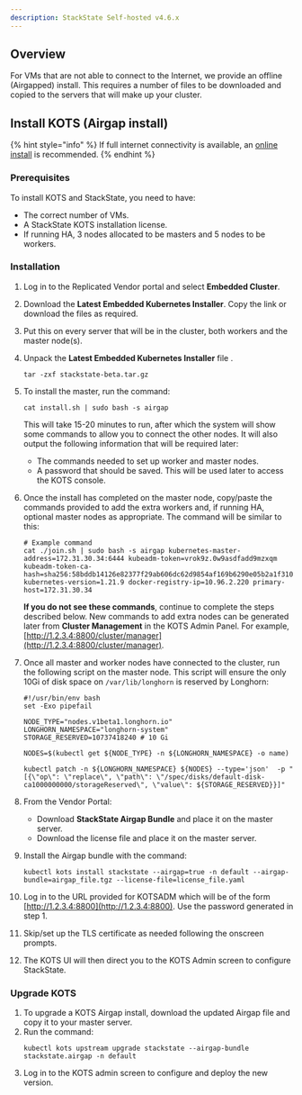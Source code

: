 ```yaml
---
description: StackState Self-hosted v4.6.x
---
```


## Overview

For VMs that are not able to connect to the Internet, we provide an offline (Airgapped) install. This requires a number of files to be downloaded and copied to the servers that will make up your cluster.

## Install KOTS (Airgap install)

{% hint style="info" %}
If full internet connectivity is available, an [online install](/setup/install-stackstate/kots-install/install_stackstate.md) is recommended.
{% endhint %}

### Prerequisites

To install KOTS and StackState, you need to have:

- The correct number of VMs.
- A StackState KOTS installation license.
- If running HA, 3 nodes allocated to be masters and 5 nodes to be workers.


### Installation

1. Log in to the Replicated Vendor portal and select **Embedded Cluster**.
1. Download the **Latest Embedded Kubernetes Installer**. Copy the link or download the files as required.
1. Put this on every server that will be in the cluster, both workers and the master node(s).
1. Unpack the **Latest Embedded Kubernetes Installer** file .
   ```
   tar -zxf stackstate-beta.tar.gz
   ```

1. To install the master, run the command:
   ```
   cat install.sh | sudo bash -s airgap
   ```

   This will take 15-20 minutes to run, after which the system will show some commands to allow you to connect the other nodes. It will also output the following information that will be required later:
   - The commands needed to set up worker and master nodes.
   - A password that should be saved. This will be used later to access the KOTS console.
     
1. Once the install has completed on the master node, copy/paste the commands provided to add the extra workers and, if running HA, optional master nodes as appropriate. The command will be similar to this:
   ```
   # Example command
   cat ./join.sh | sudo bash -s airgap kubernetes-master-address=172.31.30.34:6444 kubeadm-token=vrok9z.0w9asdfadd9mzxqm kubeadm-token-ca-hash=sha256:58bddb14126e82377f29ab606dc62d9854af169b6290e05b2a1f310ed1e75d38 kubernetes-version=1.21.9 docker-registry-ip=10.96.2.220 primary-host=172.31.30.34
   ```

   **If you do not see these commands**, continue to complete the steps described below. New commands to add extra nodes can be generated later from **Cluster Management** in the KOTS Admin Panel. For example, [http://1.2.3.4:8800/cluster/manager](http://1.2.3.4:8800/cluster/manager).

1. Once all master and worker nodes have connected to the cluster, run the following script on the master node. This script will ensure the only 10Gi of disk space on `/var/lib/longhorn` is reserved by Longhorn:
   ```
   #!/usr/bin/env bash
   set -Exo pipefail

   NODE_TYPE="nodes.v1beta1.longhorn.io"
   LONGHORN_NAMESPACE="longhorn-system"
   STORAGE_RESERVED=10737418240 # 10 Gi

   NODES=$(kubectl get ${NODE_TYPE} -n ${LONGHORN_NAMESPACE} -o name)

   kubectl patch -n ${LONGHORN_NAMESPACE} ${NODES} --type='json'  -p "[{\"op\": \"replace\", \"path\": \"/spec/disks/default-disk-ca1000000000/storageReserved\", \"value\": ${STORAGE_RESERVED}}]"
   ```  

1. From the Vendor Portal: 
   - Download **StackState Airgap Bundle** and place it on the master server. 
   - Download the license file and place it on the master server.

1. Install the Airgap bundle with the command:

   ```
   kubectl kots install stackstate --airgap=true -n default --airgap-bundle=airgap_file.tgz --license-file=license_file.yaml
   ```
  
1. Log in to the URL provided for KOTSADM which will be of the form [http://1.2.3.4:8800](http://1.2.3.4:8800). Use the password generated in step 1.

1. Skip/set up the TLS certificate as needed following the onscreen prompts.

1. The KOTS UI will then direct you to the KOTS Admin screen to configure StackState.
   
### Upgrade KOTS

1. To upgrade a KOTS Airgap install, download the updated Airgap file and copy it to your master server.
1. Run the command:
   ```
   kubectl kots upstream upgrade stackstate --airgap-bundle stackstate.airgap -n default
   ```
1. Log in to the KOTS admin screen to configure and deploy the new version.